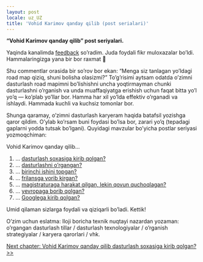 ```yaml
---
layout: post
locale: uz_UZ
title: 'Vohid Karimov qanday qilib (post serialari)'
---
```


**“Vohid Karimov qanday qilib” post seriyalari.**

Yaqinda kanalimda [feedback](https://t.me/vovopapcom/346) so’radim. Juda foydali fikr muloxazalar bo’ldi. Hammalaringizga yana bir bor raxmat 🙂

Shu commentlar orasida bir so’rov bor ekan: “Menga siz tanlagan yo’ldagi road map qiziq, shuni bolisha olasizmi?” To’g’risimi aytsam odatda o’zimni dasturlash road mapimni bo’lishishni uncha yoqtirmayman chunki dasturlashni o’rganish va unda muaffaqiyatga erishish uchun faqat bitta yo’l yo’q — ko’plab yo’llar bor. Hamma har xil yo’lda effektiv o’rganadi va ishlaydi. Hammada kuchli va kuchsiz tomonlar bor.

Shunga qaramay, o’zimni dasturlash karyeram haqida batafsil yozishga qaror qildim. O’ylab ko’rsam buni foydasi bo’lsa bor, zarari yo’q (tepadagi gaplarni yodda tutsak bo’lgani). Quyidagi mavzular bo’yicha postlar seriyasi yozmoqchiman:

Vohid Karimov qanday qilib…
1. … [dasturlash soxasiga kirib qolgan?](/2023/10/27/Vohid-karimov-qanday-qilib-dasturlash-soxasiga-kirib-qolgan.html)
2. … [dasturlashni o’rgangan?](/2023/11/04/Vohid-Karimov-qanday-qilib-dasturlashni-organgan.html)
3. … [birinchi ishini topgan?](/2023/11/05/Vohid-Karimov-qanday-qilib-birinchi-ishini-topgan.html)
4. … [frilansga yorib kirgan?](/2023/11/12/Vohid-Karimov-qanday-qilib-frilansga-yorib-kirgan.html)
5. … [magistraturaga harakat qilgan, lekin qovun quchoqlagan?](/2023/11/18/Vohid-Karimov-qanday-qilib-magistraturaga-harakat-qilgan-lekin-qovun-quchoqlagan.html)
6. … [yevropaga borib qolgan?](/2024/01/09/Vohid-Karimov-qanday-qilib-Yevropaga-borib-qolgan.html)
7. … [Googlega kirib qolgan?](/2024/01/11/Vohid-Karimov-qanday-qilib-Googlega-kirib-qolgan.html)

Umid qilaman sizlarga foydali va qiziqarli bo’ladi. Kettik!

O’zim uchun eslatma: Iloji boricha texnik nuqtayi nazardan yozaman: o’rgangan dasturlash tillar / dasturlash texnologiyalar / o’rganish strategiyalar / karyera qarorlari / vhk.

[Next chapter: Vohid Karimov qanday qilib dasturlash soxasiga kirib qolgan? >>](/2023/10/27/Vohid-karimov-qanday-qilib-dasturlash-soxasiga-kirib-qolgan.html)